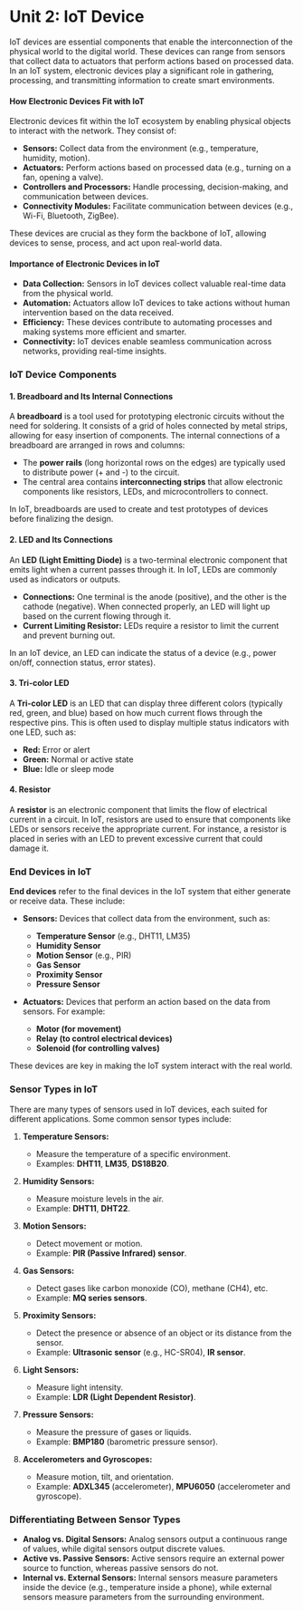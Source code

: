# Unit 2: IoT Device

IoT devices are essential components that enable the interconnection of the physical world to the digital world. These devices can range from sensors that collect data to actuators that perform actions based on processed data. In an IoT system, electronic devices play a significant role in gathering, processing, and transmitting information to create smart environments.

#### **How Electronic Devices Fit with IoT**
Electronic devices fit within the IoT ecosystem by enabling physical objects to interact with the network. They consist of:
- **Sensors:** Collect data from the environment (e.g., temperature, humidity, motion).
- **Actuators:** Perform actions based on processed data (e.g., turning on a fan, opening a valve).
- **Controllers and Processors:** Handle processing, decision-making, and communication between devices.
- **Connectivity Modules:** Facilitate communication between devices (e.g., Wi-Fi, Bluetooth, ZigBee).

These devices are crucial as they form the backbone of IoT, allowing devices to sense, process, and act upon real-world data. 

#### **Importance of Electronic Devices in IoT**
- **Data Collection:** Sensors in IoT devices collect valuable real-time data from the physical world.
- **Automation:** Actuators allow IoT devices to take actions without human intervention based on the data received.
- **Efficiency:** These devices contribute to automating processes and making systems more efficient and smarter.
- **Connectivity:** IoT devices enable seamless communication across networks, providing real-time insights.

### **IoT Device Components**

#### **1. Breadboard and Its Internal Connections**
A **breadboard** is a tool used for prototyping electronic circuits without the need for soldering. It consists of a grid of holes connected by metal strips, allowing for easy insertion of components. The internal connections of a breadboard are arranged in rows and columns:
- The **power rails** (long horizontal rows on the edges) are typically used to distribute power (+ and -) to the circuit.
- The central area contains **interconnecting strips** that allow electronic components like resistors, LEDs, and microcontrollers to connect.
  
In IoT, breadboards are used to create and test prototypes of devices before finalizing the design.

#### **2. LED and Its Connections**
An **LED (Light Emitting Diode)** is a two-terminal electronic component that emits light when a current passes through it. In IoT, LEDs are commonly used as indicators or outputs.
- **Connections:** One terminal is the anode (positive), and the other is the cathode (negative). When connected properly, an LED will light up based on the current flowing through it.
- **Current Limiting Resistor:** LEDs require a resistor to limit the current and prevent burning out.

In an IoT device, an LED can indicate the status of a device (e.g., power on/off, connection status, error states).

#### **3. Tri-color LED**
A **Tri-color LED** is an LED that can display three different colors (typically red, green, and blue) based on how much current flows through the respective pins. This is often used to display multiple status indicators with one LED, such as:
- **Red:** Error or alert
- **Green:** Normal or active state
- **Blue:** Idle or sleep mode

#### **4. Resistor**
A **resistor** is an electronic component that limits the flow of electrical current in a circuit. In IoT, resistors are used to ensure that components like LEDs or sensors receive the appropriate current. For instance, a resistor is placed in series with an LED to prevent excessive current that could damage it.

### **End Devices in IoT**

**End devices** refer to the final devices in the IoT system that either generate or receive data. These include:

- **Sensors:** Devices that collect data from the environment, such as:
  - **Temperature Sensor** (e.g., DHT11, LM35)
  - **Humidity Sensor**
  - **Motion Sensor** (e.g., PIR)
  - **Gas Sensor**
  - **Proximity Sensor**
  - **Pressure Sensor**

- **Actuators:** Devices that perform an action based on the data from sensors. For example:
  - **Motor (for movement)**
  - **Relay (to control electrical devices)**
  - **Solenoid (for controlling valves)**

These devices are key in making the IoT system interact with the real world.

### **Sensor Types in IoT**

There are many types of sensors used in IoT devices, each suited for different applications. Some common sensor types include:

1. **Temperature Sensors:**
   - Measure the temperature of a specific environment.
   - Examples: **DHT11**, **LM35**, **DS18B20**.
   
2. **Humidity Sensors:**
   - Measure moisture levels in the air.
   - Example: **DHT11**, **DHT22**.
   
3. **Motion Sensors:**
   - Detect movement or motion.
   - Example: **PIR (Passive Infrared) sensor**.

4. **Gas Sensors:**
   - Detect gases like carbon monoxide (CO), methane (CH4), etc.
   - Example: **MQ series sensors**.

5. **Proximity Sensors:**
   - Detect the presence or absence of an object or its distance from the sensor.
   - Example: **Ultrasonic sensor** (e.g., HC-SR04), **IR sensor**.

6. **Light Sensors:**
   - Measure light intensity.
   - Example: **LDR (Light Dependent Resistor)**.

7. **Pressure Sensors:**
   - Measure the pressure of gases or liquids.
   - Example: **BMP180** (barometric pressure sensor).

8. **Accelerometers and Gyroscopes:**
   - Measure motion, tilt, and orientation.
   - Example: **ADXL345** (accelerometer), **MPU6050** (accelerometer and gyroscope).

### **Differentiating Between Sensor Types**
- **Analog vs. Digital Sensors:** Analog sensors output a continuous range of values, while digital sensors output discrete values.
- **Active vs. Passive Sensors:** Active sensors require an external power source to function, whereas passive sensors do not.
- **Internal vs. External Sensors:** Internal sensors measure parameters inside the device (e.g., temperature inside a phone), while external sensors measure parameters from the surrounding environment.


